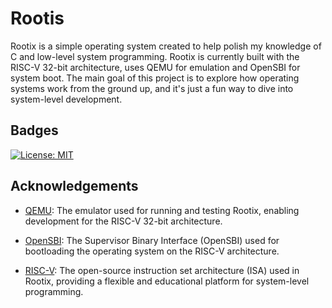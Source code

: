 # Rootis
Rootix is a simple operating system created to help polish my knowledge of C and low-level system programming. Rootix is currently built with the RISC-V 32-bit architecture, uses QEMU for emulation and OpenSBI for system boot. The main goal of this project is to explore how operating systems work from the ground up, and it's just a fun way to dive into system-level development.


## Badges

[![License: MIT](https://img.shields.io/badge/License-MIT-blue.svg)](https://opensource.org/licenses/MIT)



## Acknowledgements

- [QEMU](https://www.qemu.org/): The emulator used for running and testing Rootix, enabling development for the RISC-V 32-bit architecture.

- [OpenSBI](https://github.com/riscv/opensbi): The Supervisor Binary Interface (OpenSBI) used for bootloading the operating system on the RISC-V architecture.

- [RISC-V](https://riscv.org/): The open-source instruction set architecture (ISA) used in Rootix, providing a flexible and educational platform for system-level programming.


